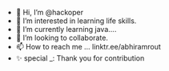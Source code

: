 - 👋 Hi, I’m @hackoper
- 👀 I’m interested in learning life skills.
- 🌱 I’m currently learning java....
- 💞️ I’m looking to collaborate.
- 📫 How to reach me ...  linktr.ee/abhiramrout
- ✨ special _: Thank you for contribution

<!---
hackoper/hackoper is a ✨ special ✨ repository because its `README.md` (this file) appears on your GitHub profile.
You can click the Preview link to take a look at your changes.
--->
